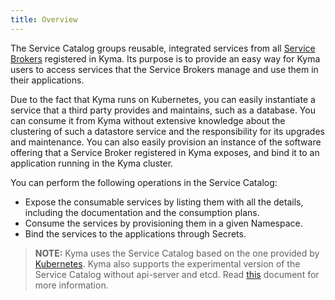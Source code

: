 ```yaml
---
title: Overview
---
```


The Service Catalog groups reusable, integrated services from all [Service Brokers](#service-brokers-overview) registered in Kyma. Its purpose is to provide an easy way for Kyma users to access services that the Service Brokers manage and use them in their applications.

Due to the fact that Kyma runs on Kubernetes, you can easily instantiate a service that a third party provides and maintains, such as a database. You can consume it from Kyma without extensive knowledge about the clustering of such a datastore service and the responsibility for its upgrades and maintenance. You can also easily provision an instance of the software offering that a Service Broker registered in Kyma exposes, and bind it to an application running in the Kyma cluster.

You can perform the following operations in the Service Catalog:

- Expose the consumable services by listing them with all the details, including the documentation and the consumption plans.
- Consume the services by provisioning them in a given Namespace.
- Bind the services to the applications through Secrets.

>**NOTE:** Kyma uses the Service Catalog based on the one provided by [Kubernetes](https://github.com/kubernetes-incubator/service-catalog). Kyma also supports the experimental version of the Service Catalog without api-server and etcd. Read [this](#details-experimental-features) document for more information.
